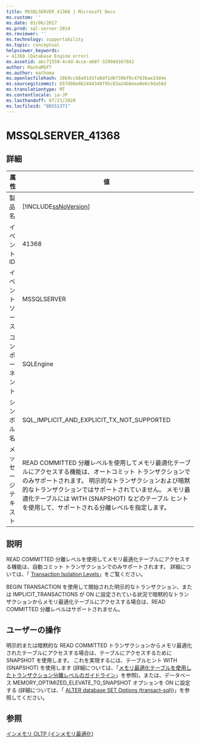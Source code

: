```yaml
---
title: MSSQLSERVER_41368 | Microsoft Docs
ms.custom: ''
ms.date: 03/06/2017
ms.prod: sql-server-2014
ms.reviewer: ''
ms.technology: supportability
ms.topic: conceptual
helpviewer_keywords:
- 41368 (Database Engine error)
ms.assetid: abc71559-4c4d-4cce-a08f-3299dd167842
author: MashaMSFT
ms.author: mathoma
ms.openlocfilehash: 18b9ccb8a91d1fa8df1d6f39bf9c47636ae33d4e
ms.sourcegitcommit: b57d98e9b2444348f95c83a24b8eea0e6c9da58d
ms.translationtype: MT
ms.contentlocale: ja-JP
ms.lasthandoff: 07/21/2020
ms.locfileid: "86551371"
---
```

# <a name="mssqlserver_41368"></a>MSSQLSERVER_41368
    
## <a name="details"></a>詳細  
  
|属性|値|  
|-|-|  
|製品名|[!INCLUDE[ssNoVersion](../../includes/ssnoversion-md.md)]|  
|イベント ID|41368|  
|イベント ソース|MSSQLSERVER|  
|コンポーネント|SQLEngine|  
|シンボル名|SQL_IMPLICIT_AND_EXPLICIT_TX_NOT_SUPPORTED|  
|メッセージ テキスト|READ COMMITTED 分離レベルを使用してメモリ最適化テーブルにアクセスする機能は、オートコミット トランザクションでのみサポートされます。 明示的なトランザクションおよび暗黙的なトランザクションではサポートされていません。 メモリ最適化テーブルには WITH (SNAPSHOT) などのテーブル ヒントを使用して、サポートされる分離レベルを指定します。|  
  
## <a name="explanation"></a>説明  
 READ COMMITTED 分離レベルを使用してメモリ最適化テーブルにアクセスする機能は、自動コミット トランザクションでのみサポートされます。 詳細については、「 [Transaction Isolation Levels](../../database-engine/transaction-isolation-levels.md)」をご覧ください。  
  
 BEGIN TRANSACTION を使用して開始された明示的なトランザクション、または IMPLICIT_TRANSACTIONS が ON に設定されている状況で暗黙的なトランザクションからメモリ最適化テーブルにアクセスする場合は、READ COMMITTED 分離レベルはサポートされません。  
  
## <a name="user-action"></a>ユーザーの操作  
 明示的または暗黙的な READ COMMITTED トランザクションからメモリ最適化されたテーブルにアクセスする場合は、テーブルにアクセスするために SNAPSHOT を使用します。 これを実現するには、テーブルヒント WITH (SNAPSHOT) を使用します (詳細については、「[メモリ最適化テーブルを使用したトランザクション分離レベルのガイドライン](../in-memory-oltp/memory-optimized-tables.md)」を参照)。または、データベース MEMORY_OPTIMIZED_ELEVATE_TO_SNAPSHOT オプションを ON に設定する (詳細については、「 [ALTER database SET Options &#40;transact-sql&#41;](/sql/t-sql/statements/alter-database-transact-sql-set-options))」を参照してください。  
  
## <a name="see-also"></a>参照  
 [インメモリ OLTP &#40;インメモリ最適化&#41;](../in-memory-oltp/in-memory-oltp-in-memory-optimization.md)  
  
  
